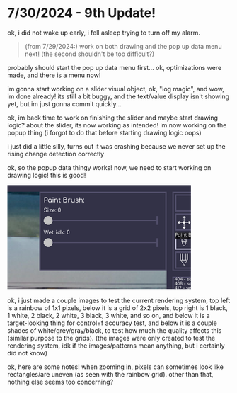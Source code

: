 # 7/30/2024 - 9th Update!

ok, i did not wake up early, i fell asleep trying to turn off my alarm.

> (from 7/29/2024:) work on both drawing and the pop up data menu next! (the second shouldn't be too difficult?)

probably should start the pop up data menu first... ok, optimizations were made, and there is a menu now!

im gonna start working on a slider visual object, ok, "log magic", and wow, im done already! its still a bit buggy, and the text/value display isn't showing yet, but im just gonna commit quickly...

ok, im back time to work on finishing the slider and maybe start drawing logic? about the slider, its now working as intended! im now working on the popup thing (i forgot to do that before starting drawing logic oops)

i just did a little silly, turns out it was crashing because we never set up the rising change detection correctly

ok, so the popup data thingy works! now, we need to start working on drawing logic! this is good!

![hey!](</updatelogs/images/072024/07302024 - 1.png>)

ok, i just made a couple images to test the current rendering system, top left is a rainbow of 1x1 pixels, below it is a grid of 2x2 pixels, top right is 1 black, 1 white, 2 black, 2 white, 3 black, 3 white, and so on, and below it is a target-looking thing for control+f accuracy test, and below it is a couple shades of white/grey/gray/black, to test how much the quality affects this (similar purpose to the grids). (the images were only created to test the rendering system, idk if the images/patterns mean anything, but i certainly did not know)

ok, here are some notes! when zooming in, pixels can sometimes look like rectangles/are uneven (as seen with the rainbow grid). other than that, nothing else seems too concerning?